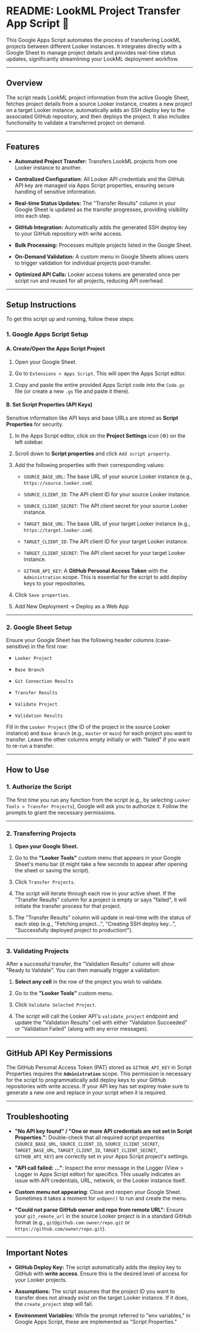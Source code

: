 # README: LookML Project Transfer App Script 🚀

This Google Apps Script automates the process of transferring LookML projects between different Looker instances. It integrates directly with a Google Sheet to manage project details and provides real-time status updates, significantly streamlining your LookML deployment workflow.

---

## Overview

The script reads LookML project information from the active Google Sheet, fetches project details from a source Looker instance, creates a new project on a target Looker instance, automatically adds an SSH deploy key to the associated GitHub repository, and then deploys the project. It also includes functionality to validate a transferred project on demand.

---

## Features

* **Automated Project Transfer:** Transfers LookML projects from one Looker instance to another.

* **Centralized Configuration:** All Looker API credentials and the GitHub API key are managed via Apps Script properties, ensuring secure handling of sensitive information.

* **Real-time Status Updates:** The "Transfer Results" column in your Google Sheet is updated as the transfer progresses, providing visibility into each step.

* **GitHub Integration:** Automatically adds the generated SSH deploy key to your GitHub repository with write access.

* **Bulk Processing:** Processes multiple projects listed in the Google Sheet.

* **On-Demand Validation:** A custom menu in Google Sheets allows users to trigger validation for individual projects post-transfer.

* **Optimized API Calls:** Looker access tokens are generated once per script run and reused for all projects, reducing API overhead.

---

## Setup Instructions

To get this script up and running, follow these steps:

### 1. Google Apps Script Setup

#### A. Create/Open the Apps Script Project

1. Open your Google Sheet.

2. Go to `Extensions > Apps Script`. This will open the Apps Script editor.

3. Copy and paste the entire provided Apps Script code into the `Code.gs` file (or create a new `.gs` file and paste it there).

#### B. Set Script Properties (API Keys)

Sensitive information like API keys and base URLs are stored as **Script Properties** for security.

1. In the Apps Script editor, click on the **Project Settings** icon (⚙️) on the left sidebar.

2. Scroll down to **Script properties** and click `Add script property`.

3. Add the following properties with their corresponding values:

   * `SOURCE_BASE_URL`: The base URL of your source Looker instance (e.g., `https://source.looker.com`).

   * `SOURCE_CLIENT_ID`: The API client ID for your source Looker instance.

   * `SOURCE_CLIENT_SECRET`: The API client secret for your source Looker instance.

   * `TARGET_BASE_URL`: The base URL of your target Looker instance (e.g., `https://target.looker.com`).

   * `TARGET_CLIENT_ID`: The API client ID for your target Looker instance.

   * `TARGET_CLIENT_SECRET`: The API client secret for your target Looker instance.

   * `GITHUB_API_KEY`: A **GitHub Personal Access Token** with the `Administration` scope. This is essential for the script to add deploy keys to your repositories.

4. Click `Save properties`.
5. Add New Deployment -> Deploy as a Web App

---

### 2. Google Sheet Setup

Ensure your Google Sheet has the following header columns (case-sensitive) in the first row:

* `Looker Project`

* `Base Branch`

* `Git Connection Results`

* `Transfer Results`

* `Validate Project`

* `Validation Results`

Fill in the `Looker Project` (the ID of the project in the source Looker instance) and `Base Branch` (e.g., `master` or `main`) for each project you want to transfer. Leave the other columns empty initially or with "failed" if you want to re-run a transfer.

---

## How to Use

### 1. Authorize the Script

The first time you run any function from the script (e.g., by selecting `Looker Tools > Transfer Projects`), Google will ask you to authorize it. Follow the prompts to grant the necessary permissions.

---

### 2. Transferring Projects

1. **Open your Google Sheet.**

2. Go to the **"Looker Tools"** custom menu that appears in your Google Sheet's menu bar (it might take a few seconds to appear after opening the sheet or saving the script).

3. Click `Transfer Projects`.

4. The script will iterate through each row in your active sheet. If the "Transfer Results" column for a project is empty or says "failed", it will initiate the transfer process for that project.

5. The "Transfer Results" column will update in real-time with the status of each step (e.g., "Fetching project...", "Creating SSH deploy key...", "Successfully deployed project to production!").

---

### 3. Validating Projects

After a successful transfer, the "Validation Results" column will show "Ready to Validate". You can then manually trigger a validation:

1. **Select any cell** in the row of the project you wish to validate.

2. Go to the **"Looker Tools"** custom menu.

3. Click `Validate Selected Project`.

4. The script will call the Looker API's `validate_project` endpoint and update the "Validation Results" cell with either "Validation Succeeded" or "Validation Failed" (along with any error messages).

---

## GitHub API Key Permissions

The GitHub Personal Access Token (PAT) stored as `GITHUB_API_KEY` in Script Properties requires the **`Administration`** scope. This permission is necessary for the script to programmatically add deploy keys to your GitHub repositories with write access. If your API key has set expirey make sure to generate a new one and replace in your script when it is required.

---

## Troubleshooting

* **"No API key found" / "One or more API credentials are not set in Script Properties."**: Double-check that all required script properties (`SOURCE_BASE_URL`, `SOURCE_CLIENT_ID`, `SOURCE_CLIENT_SECRET`, `TARGET_BASE_URL`, `TARGET_CLIENT_ID`, `TARGET_CLIENT_SECRET`, `GITHUB_API_KEY`) are correctly set in your Apps Script project's settings.

* **"API call failed: ..."**: Inspect the error message in the Logger (View > Logger in Apps Script editor) for specifics. This usually indicates an issue with API credentials, URL, network, or the Looker instance itself.

* **Custom menu not appearing**: Close and reopen your Google Sheet. Sometimes it takes a moment for `onOpen()` to run and create the menu.

* **"Could not parse GitHub owner and repo from remote URL"**: Ensure your `git_remote_url` in the source Looker project is in a standard GitHub format (e.g., `git@github.com:owner/repo.git` or `https://github.com/owner/repo.git`).

---

## Important Notes

* **GitHub Deploy Key:** The script automatically adds the deploy key to GitHub with **write access**. Ensure this is the desired level of access for your Looker projects.

* **Assumptions:** The script assumes that the project ID you want to transfer does not already exist on the target Looker instance. If it does, the `create_project` step will fail.

* **Environment Variables:** While the prompt referred to "env variables," in Google Apps Script, these are implemented as "Script Properties."
